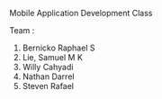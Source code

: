 Mobile Application Development Class

Team : 
1. Bernicko Raphael S
2. Lie, Samuel M K
3. Willy Cahyadi
4. Nathan Darrel
5. Steven Rafael
